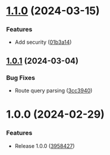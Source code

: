# [1.1.0](https://github.com/boutdecode/open-api/compare/v1.0.1...v1.1.0) (2024-03-15)


### Features

* Add security ([01b3a14](https://github.com/boutdecode/open-api/commit/01b3a1421c769551336446b80a32d550d9051a69))

## [1.0.1](https://github.com/boutdecode/open-api/compare/v1.0.0...v1.0.1) (2024-03-04)


### Bug Fixes

* Route query parsing ([3cc3940](https://github.com/boutdecode/open-api/commit/3cc394012e2af536f8c325677e3a62e50fd3415c))

# 1.0.0 (2024-02-29)


### Features

* Release 1.0.0 ([3958427](https://github.com/boutdecode/open-api/commit/39584277091ca2ff0799fb054341f444678d3ae4))
